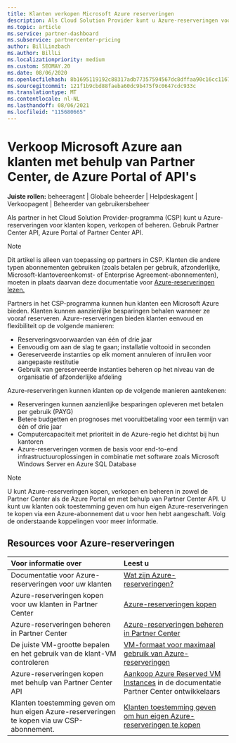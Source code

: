 ```yaml
---
title: Klanten verkopen Microsoft Azure reserveringen
description: Als Cloud Solution Provider kunt u Azure-reserveringen voor klanten kopen, verkopen of beheren. Gebruik Partner Center API, Azure Portal of Partner Center API.
ms.topic: article
ms.service: partner-dashboard
ms.subservice: partnercenter-pricing
author: BillLinzbach
ms.author: BillLi
ms.localizationpriority: medium
ms.custom: SEOMAY.20
ms.date: 08/06/2020
ms.openlocfilehash: 8b1695119192c88317adb77357594567dc8dffaa90c16cc11676b6d9e1b6484a
ms.sourcegitcommit: 121f1b9cbd88faeba60dc9b475f9c0647cdc933c
ms.translationtype: MT
ms.contentlocale: nl-NL
ms.lasthandoff: 08/06/2021
ms.locfileid: "115680665"
---
```

# <a name="sell-microsoft-azure-reservations-to-customers-using-partner-center-the-azure-portal-or-apis"></a>Verkoop Microsoft Azure aan klanten met behulp van Partner Center, de Azure Portal of API's

**Juiste rollen:** beheeragent | Globale beheerder | Helpdeskagent | Verkoopagent | Beheerder van gebruikersbeheer

Als partner in het Cloud Solution Provider-programma (CSP) kunt u Azure-reserveringen voor klanten kopen, verkopen of beheren. Gebruik Partner Center API, Azure Portal of Partner Center API.

> [!NOTE]
> Dit artikel is alleen van toepassing op partners in CSP. Klanten die andere typen abonnementen gebruiken (zoals betalen per gebruik, afzonderlijke, Microsoft-klantovereenkomst- of Enterprise Agreement-abonnementen), moeten in plaats daarvan deze documentatie voor [Azure-reserveringen lezen.](/azure/cost-management-billing/reservations)

Partners in het CSP-programma kunnen hun klanten een Microsoft Azure bieden. Klanten kunnen aanzienlijke besparingen behalen wanneer ze vooraf reserveren. Azure-reserveringen bieden klanten eenvoud en flexibiliteit op de volgende manieren:

- Reserveringsvoorwaarden van één of drie jaar
- Eenvoudig om aan de slag te gaan; installatie voltooid in seconden
- Gereserveerde instanties op elk moment annuleren of inruilen voor aangepaste restitutie
- Gebruik van gereserveerde instanties beheren op het niveau van de organisatie of afzonderlijke afdeling

Azure-reserveringen kunnen klanten op de volgende manieren aantekenen:

- Reserveringen kunnen aanzienlijke besparingen opleveren met betalen per gebruik (PAYG)
- Betere budgetten en prognoses met vooruitbetaling voor een termijn van één of drie jaar
- Computercapaciteit met prioriteit in de Azure-regio het dichtst bij hun kantoren
- Azure-reserveringen vormen de basis voor end-to-end infrastructuuroplossingen in combinatie met software zoals Microsoft Windows Server en Azure SQL Database

>[!NOTE]
> U kunt Azure-reserveringen kopen, verkopen en beheren in zowel de Partner Center als de Azure Portal en met behulp van Partner Center API. U kunt uw klanten ook toestemming geven om hun eigen Azure-reserveringen te kopen via een Azure-abonnement dat u voor hen hebt aangeschaft. Volg de onderstaande koppelingen voor meer informatie.

## <a name="azure-reservations-resources"></a>Resources voor Azure-reserveringen

|**Voor informatie over**   |**Leest u**    |
|:-----------------------------|:-----------------|
| Documentatie voor Azure-reserveringen voor uw klanten | [Wat zijn Azure-reserveringen?](/azure/billing/billing-save-compute-costs-reservations)
|Azure-reserveringen kopen voor uw klanten in Partner Center   |[Azure-reserveringen kopen](azure-reservations-buying.md)
|Azure-reserveringen beheren in Partner Center | [Azure-reserveringen beheren in Partner Center](azure-reservations-manage.md)
|De juiste VM-grootte bepalen en het gebruik van de klant-VM controleren   |[VM-formaat voor maximaal gebruik van Azure-reserveringen](azure-usage.md)   |
|Azure-reserveringen kopen met behulp van Partner Center API | [Aankoop Azure Reserved VM Instances](/partner-center/develop/purchase-azure-reservations) in de documentatie Partner Center ontwikkelaars   |
|Klanten toestemming geven om hun eigen Azure-reserveringen te kopen via uw CSP-abonnement. | [Klanten toestemming geven om hun eigen Azure-reserveringen te kopen](give-customers-permission.md)   |